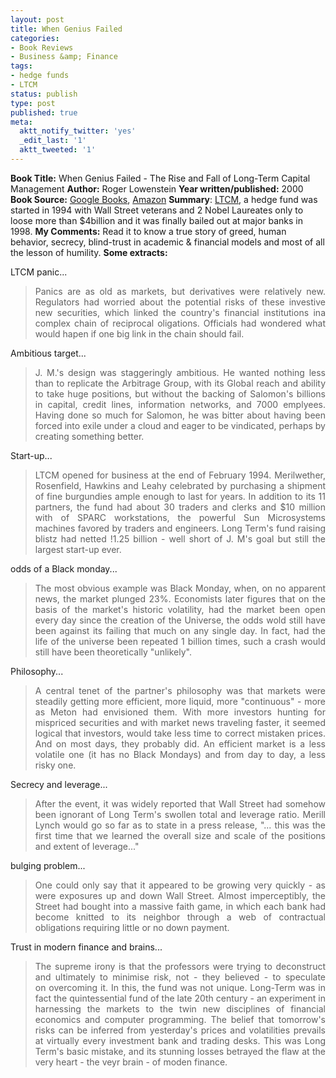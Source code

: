 ```yaml
---
layout: post
title: When Genius Failed
categories:
- Book Reviews
- Business &amp; Finance
tags:
- hedge funds
- LTCM
status: publish
type: post
published: true
meta:
  aktt_notify_twitter: 'yes'
  _edit_last: '1'
  aktt_tweeted: '1'
---
```

<strong>Book Title:</strong> When Genius Failed - The Rise and Fall of Long-Term Capital Management
<strong> Author:</strong> Roger Lowenstein
<strong> Year written/published:</strong> 2000
<strong> Book Source:</strong> <a href="http://books.google.com/books?id=-xgOQ6jnQooC&amp;dq=when+genius+failed&amp;hl=en&amp;ei=_wBWTMfVKYGmsQOPo7TZAg&amp;sa=X&amp;oi=book_result&amp;ct=result&amp;resnum=1&amp;ved=0CCUQ6AEwAA">Google Books</a>, <a href="http://www.amazon.com/When-Genius-Failed-Long-Term-Management/dp/0375758259">Amazon</a>
<strong> Summary</strong>: <a href="http://en.wikipedia.org/wiki/Long-Term_Capital_Management">LTCM</a>, a hedge fund was started in 1994 with Wall Street veterans and 2 Nobel Laureates only to loose more than $4billion and it was finally bailed out at major banks in 1998.
<strong> My Comments:</strong> Read it to know a true story of greed, human behavior, secrecy, blind-trust in academic &amp; financial models and most of all the lesson of humility.
<strong> Some extracts:</strong>

LTCM panic...
<blockquote>
<p style="text-align: justify;">Panics are as old as markets, but derivatives were relatively new. Regulators had worried about the potential risks of these investive new securities, which linked the country's financial institutions ina complex chain of reciprocal oligations. Officials had wondered what would hapen if one big link in the chain should fail.</p>
</blockquote>
Ambitious target...
<blockquote>
<p style="text-align: justify;">J. M.'s design was staggeringly ambitious. He wanted nothing less than to replicate the Arbitrage Group, with its Global reach and ability to take huge positions, but without the backing of Salomon's billions in capital, credit lines, information networks, and 7000 emplyees. Having done so much for Salomon, he was bitter about having been forced into exile under a cloud and eager to be vindicated, perhaps by creating something better.</p>
</blockquote>
Start-up...
<blockquote>
<p style="text-align: justify;">LTCM opened for business at the end of February 1994. Merilwether, Rosenfield, Hawkins and Leahy celebrated by purchasing a shipment of fine burgundies ample enough to last for years. In addition to its 11 partners, the fund had about 30 traders and clerks and $10 million with of SPARC workstations, the powerful Sun Microsystems machines favored by traders and engineers. Long Term's fund raising blistz had netted !1.25 billion - well short of J. M's goal but still the largest start-up ever.</p>
</blockquote>
odds of a Black monday...
<blockquote>
<p style="text-align: justify;">The most obvious example was Black Monday, when, on no apparent news, the market plunged 23%. Economists later figures that on the basis of the market's historic volatility, had the market been open every day since the creation of the Universe, the odds wold still have been against its failing that much on any single day. In fact, had the life of the universe been repeated 1 billion times, such a crash would still have been theoretically "unlikely".</p>
</blockquote>
Philosophy...
<blockquote>
<p style="text-align: justify;">A central tenet of the partner's philosophy was that markets were steadily getting more efficient, more liquid, more "continuous" - more as Meton had envisioned them. With more investors hunting for mispriced securities and with market news traveling faster, it seemed logical that investors, would take less time to correct mistaken prices. And on most days, they probably did. An efficient market is a less volatile one (it has no Black Mondays) and from day to day, a less risky one.</p>
</blockquote>
Secrecy and leverage...
<blockquote>
<p style="text-align: justify;">After the event, it was widely reported that Wall Street had somehow been ignorant of Long Term's swollen total and leverage ratio. Merill Lynch would go so far as to state in a press release, "... this was the first time that we learned the overall size and scale of the positions and extent of leverage..."</p>
</blockquote>
bulging problem...
<blockquote>
<p style="text-align: justify;">One could only say that it appeared to be growing very quickly - as were exposures up and down Wall Street. Almost imperceptibly, the Street had bought into a massive faith game, in which each bank had become knitted to its neighbor through a web of contractual obligations requiring little or no down payment.</p>
</blockquote>
<p style="text-align: justify;">Trust in modern finance and brains...</p>

<blockquote>
<p style="text-align: justify;">The supreme irony is that the professors were trying to deconstruct and ultimately to minimise risk, not - they believed - to speculate on overcoming it. In this, the fund was not unique. Long-Term was in fact the quintessential fund of the late 20th century - an experiment in harnessing the markets to the twin new disciplines of financial economics and computer programming. The belief that tomorrow's risks can be inferred from yesterday's prices and volatilities prevails at virtually every investment bank and trading desks. This was Long Term's basic mistake, and its stunning losses betrayed the flaw at the very heart - the veyr brain - of moden finance.</p>
</blockquote>
